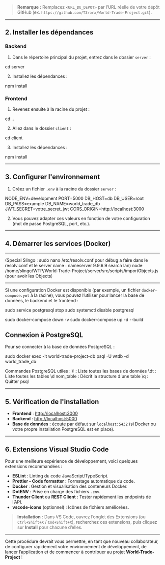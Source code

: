 > **Remarque :** Remplacez `<URL_DU_DEPOT>` par l’URL réelle de votre dépôt GitHub (ex. `https://github.com/T3rorx/World-Trade-Project.git`).

---

## 2. Installer les dépendances

### Backend

1. Dans le répertoire principal du projet, entrez dans le dossier `server` :

cd server

2. Installez les dépendances :

npm install

### Frontend

1. Revenez ensuite à la racine du projet :

cd ..

2. Allez dans le dossier `client` :

cd client

3. Installez les dépendances :

npm install

---

## 3. Configurer l'environnement

1. Créez un fichier `.env` à la racine du dossier `server` :

NODE_ENV=development
PORT=5000
DB_HOST=db
DB_USER=root
DB_PASS=example
DB_NAME=world_trade_db
JWT_SECRET=votre_secret_jwt
CORS_ORIGIN=http://localhost:3000

2. Vous pouvez adapter ces valeurs en fonction de votre configuration (mot de passe PostgreSQL, port, etc.).

---

## 4. Démarrer les services (Docker)

---

(Special Slingo : sudo nano /etc/resolv.conf pour débug a faire dans le resolv.conf et le server name : nameserver 9.9.9.9 search lan)
node /home/slingo/WTP/World-Trade-Project/server/src/scripts/importObjects.js (pour avoir les Objects)

---

Si une configuration Docker est disponible (par exemple, un fichier `docker-compose.yml` à la racine), vous pouvez l’utiliser pour lancer la base de données, le backend et le frontend :

sudo service postgresql stop
sudo systemctl disable postgresql

sudo docker-compose down -v
sudo docker-compose up -d --build

## Connexion à PostgreSQL

Pour se connecter à la base de données PostgreSQL :

sudo docker exec -it world-trade-project-db psql -U wtdb -d world_trade_db

Commandes PostgreSQL utiles :
\l : Liste toutes les bases de données
\dt : Liste toutes les tables
\d nom_table : Décrit la structure d'une table
\q : Quitter psql

---

## 5. Vérification de l'installation

- **Frontend** : [http://localhost:3000](http://localhost:3000)
- **Backend** : [http://localhost:5000](http://localhost:5000)
- **Base de données** : écoute par défaut sur `localhost:5432` (si Docker ou votre propre installation PostgreSQL est en place).

---

## 6. Extensions Visual Studio Code

Pour une meilleure expérience de développement, voici quelques extensions recommandées :

- **ESLint** : Linting du code JavaScript/TypeScript.
- **Prettier - Code formatter** : Formatage automatique du code.
- **Docker** : Gestion et visualisation des conteneurs Docker.
- **DotENV** : Prise en charge des fichiers `.env`.
- **Thunder Client** ou **REST Client** : Tester rapidement les endpoints de l’API.
- **vscode-icons** (optionnel) : Icônes de fichiers améliorées.

> **Installation** : Dans VS Code, ouvrez l’onglet des Extensions (ou `Ctrl+Shift+X` / `Cmd+Shift+X`), recherchez ces extensions, puis cliquez sur **Install** pour chacune d’elles.

---

Cette procédure devrait vous permettre, en tant que nouveau collaborateur, de configurer rapidement votre environnement de développement, de lancer l’application et de commencer à contribuer au projet **World-Trade-Project** !
